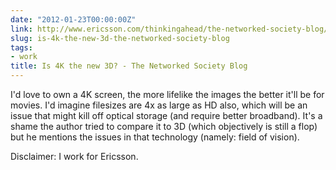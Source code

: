 ```yaml
---
date: "2012-01-23T00:00:00Z"
link: http://www.ericsson.com/thinkingahead/the-networked-society-blog/2012/01/18/is-4k-the-new-3d/
slug: is-4k-the-new-3d-the-networked-society-blog
tags:
- work
title: Is 4K the new 3D? - The Networked Society Blog
---
```


I'd love to own a 4K screen, the more lifelike the images the better it'll be for movies. I'd imagine filesizes are 4x as large as HD also, which will be an issue that might kill off optical storage (and require better broadband). It's a shame the author tried to compare it to 3D (which objectively is still a flop) but he mentions the issues in that technology (namely: field of vision).

Disclaimer: I work for Ericsson.